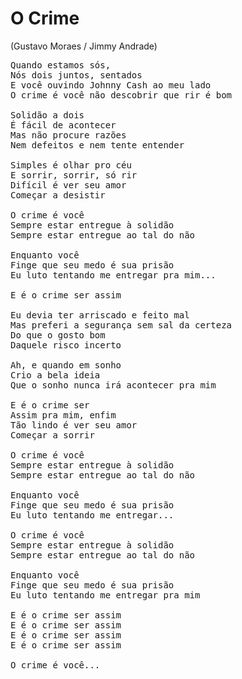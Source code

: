 # O Crime
(Gustavo Moraes / Jimmy Andrade)

<pre>
Quando estamos sós,
Nós dois juntos, sentados
E você ouvindo Johnny Cash ao meu lado
O crime é você não descobrir que rir é bom

Solidão a dois
É fácil de acontecer
Mas não procure razões
Nem defeitos e nem tente entender

Simples é olhar pro céu
E sorrir, sorrir, só rir
Difícil é ver seu amor
Começar a desistir

O crime é você
Sempre estar entregue à solidão
Sempre estar entregue ao tal do não

Enquanto você
Finge que seu medo é sua prisão
Eu luto tentando me entregar pra mim...

E é o crime ser assim

Eu devia ter arriscado e feito mal
Mas preferi a segurança sem sal da certeza
Do que o gosto bom
Daquele risco incerto

Ah, e quando em sonho
Crio a bela ideia
Que o sonho nunca irá acontecer pra mim

E é o crime ser
Assim pra mim, enfim
Tão lindo é ver seu amor
Começar a sorrir

O crime é você
Sempre estar entregue à solidão
Sempre estar entregue ao tal do não

Enquanto você
Finge que seu medo é sua prisão
Eu luto tentando me entregar...

O crime é você
Sempre estar entregue à solidão
Sempre estar entregue ao tal do não

Enquanto você
Finge que seu medo é sua prisão
Eu luto tentando me entregar pra mim

E é o crime ser assim
E é o crime ser assim
E é o crime ser assim
E é o crime ser assim

O crime é você...
</pre>
